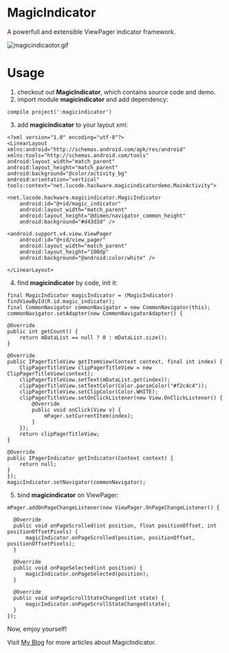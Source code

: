 # MagicIndicator
A powerfull and extensible ViewPager indicator framework.

![magicindicaotor.gif](https://github.com/hackware1993/MagicIndicator/blob/master/magicindicator.gif)

# Usage
1. checkout out **MagicIndicator**, which contains source code and demo.
2. import module **magicindicator** and add dependency:

  ```
  compile project(':magicindicator')
  ```
  
3. add **magicindicator** to your layout xml:

  ```
  <?xml version="1.0" encoding="utf-8"?>
  <LinearLayout xmlns:android="http://schemas.android.com/apk/res/android"
  xmlns:tools="http://schemas.android.com/tools"
  android:layout_width="match_parent"
  android:layout_height="match_parent"
  android:background="@color/activity_bg"
  android:orientation="vertical"
  tools:context="net.lucode.hackware.magicindicatordemo.MainActivity">
  
  <net.lucode.hackware.magicindicator.MagicIndicator
      android:id="@+id/magic_indicator"
      android:layout_width="match_parent"
      android:layout_height="@dimen/navigator_common_height"
      android:background="#d43d3d" />
  
  <android.support.v4.view.ViewPager
      android:id="@+id/view_pager"
      android:layout_width="match_parent"
      android:layout_height="100dp"
      android:background="@android:color/white" />
  
  </LinearLayout>
  ```

4. find **magicindicator** by code, init it:

  ```
  final MagicIndicator magicIndicator = (MagicIndicator) findViewById(R.id.magic_indicator);
  final CommonNavigator commonNavigator = new CommonNavigator(this);
  commonNavigator.setAdapter(new CommonNavigatorAdapter() {
  
  @Override
  public int getCount() {
      return mDataList == null ? 0 : mDataList.size();
  }
  
  @Override
  public IPagerTitleView getItemView(Context context, final int index) {
      ClipPagerTitleView clipPagerTitleView = new ClipPagerTitleView(context);
      clipPagerTitleView.setText(mDataList.get(index));
      clipPagerTitleView.setTextColor(Color.parseColor("#f2c4c4"));
      clipPagerTitleView.setClipColor(Color.WHITE);
      clipPagerTitleView.setOnClickListener(new View.OnClickListener() {
          @Override
          public void onClick(View v) {
              mPager.setCurrentItem(index);
          }
      });
      return clipPagerTitleView;
  }
  
  @Override
  public IPagerIndicator getIndicator(Context context) {
      return null;
  }
  });
  magicIndicator.setNavigator(commonNavigator);
  ```
5. bind **magicindicator** on ViewPager:

  ```
  mPager.addOnPageChangeListener(new ViewPager.OnPageChangeListener() {
  
    @Override
    public void onPageScrolled(int position, float positionOffset, int positionOffsetPixels) {
        magicIndicator.onPageScrolled(position, positionOffset, positionOffsetPixels);
    }
  
    @Override
    public void onPageSelected(int position) {
        magicIndicator.onPageSelected(position);
    }
  
    @Override
    public void onPageScrollStateChanged(int state) {
        magicIndicator.onPageScrollStateChanged(state);
    }
  });
  ```

Now, emjoy yourself!

Visit [My Blog](http://hackware.lucode.net) for more articles about MagicIndicator.
